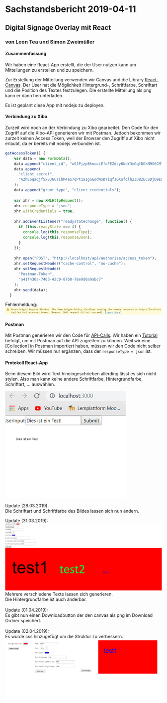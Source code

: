 # Sachstandsbericht 2019-04-11

## Digital Signage Overlay mit React

### von Leon Tea und Simon Zweimüller

#### Zusammenfassung

Wir haben eine React-App erstellt, die der User nutzen kann um Mitteilungen zu erstellen und zu speichern.

Zur Erstellung der Mitteilung verwenden wir Canvas und die Library [React-Canvas](https://github.com/Flipboard/react-canvas).  Der User hat die Möglichkeit Hintergrund-, Schriftfarbe, Schriftart und die Position des Textes festzulegen. Die erstellte Mitteilung als png kann er dann herunterladen.

Es ist geplant diese App mit nodejs zu deployen.

#### Verbindung zu Xibo
Zurzeit wird noch an der Verbindung zu Xibo gearbeitet. Den Code für den Zugriff auf die Xibo-API generieren wir mit Postman. Jedoch bekommen wir zurzeit keinen Access Token, weil der Browser den Zugriff auf Xibo nicht erlaubt, da er bereits mit nodejs verbunden ist.

```javascript
getAccessToken() {
    var data = new FormData();
    data.append("client_id", "oGlPjzpBkmcoLEfoFEZdsy6kdY3mGqfDOkN9S6CM");
    data.append(
      "client_secret",
      "A2hEoqaqjfSxSJGUYihM4aS7qPt1a1gG6odWSDYiqfJQXufqlh2JD8ZECSDjO9EXgPKxJlIk6YD3T6sdagblZzSlXeloTTpAZUqMRnnd8rGcScYoEXwBwmXwnpcu3gYMZfboVvDbj6zKZ3EFB20fxrYZt8bLlFY7fGKIuiuFEHdG1HGIo4zRviWjTbcCZPbbaJ1KYiPtt91uhrExNAWH1oCSTJeaCxFJXm9vTkwuFB5hZ1CJoUHi1XtCsn7TUO"
    );
    data.append("grant_type", "client_credentials");

    var xhr = new XMLHttpRequest();
    xhr.responseType = "json";
    xhr.withCredentials = true;

    xhr.addEventListener("readystatechange", function() {
      if (this.readyState === 4) {
        console.log(this.responseType);
        console.log(this.responseJson);
      }
    });

    xhr.open("POST", "http://localhost/api/authorize/access_token");
    xhr.setRequestHeader("cache-control", "no-cache");
    xhr.setRequestHeader(
      "Postman-Token",
      "a41f436a-7463-42c0-87b8-78e9d0a9abc7"
    );
    xhr.send(data);
  }  
```

Fehlermeldung:
![Error](/img/error.PNG)

#### Postman

Mit Postman generieren wir den Code für [API-Calls](https://xibo.org.uk/manual-tempel/api/). Wir haben ein [Tutorial](https://community.xibo.org.uk/t/1-8-api-introduction/7702) befolgt, um mit Postman auf die API zugreifen zu können. Weil wir eine [Collection] in Postman importiert haben, müssen wir den Code nicht selber schreiben. Wir müssen nur ergänzen, dass der `responseType = json` ist. 

#### Protokoll React-App

Beim diesem Bild wird Text hineingeschrieben allerding lässt es sich nicht stylen.
Also man kann keine andere Schriftfarbe, Hintergrundfarbe, Schriftart, ... auswählen.

![react_app1](/img/react_app1.PNG)

Update (28.03.2019): 
<br>
Die Schriftart und Schriftfarbe des Bildes lassen sich nun ändern.

Update (31.03.2019):
<br>
![react_app2](/img/react_app2.PNG)
Mehrere verschiedene Texte lassen sich generieren.<br>
Die Hintergrundfarbe ist auch änderbar.
<br>
<br>
Update (01.04.2019):
<br>
Es gibt nun einen Downloadbutton der den canvas als png im Download Ordner speichert.
<br> <br>
Update (02.04.2019):
<br>
Es wurde css hinzugefügt um die Struktur zu verbessern.
![react_app3](/img/react_app3.png)

